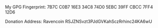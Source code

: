 My GPG Fingerprint: 7B7C C0B7 16E3 34C8 74D0  5EBC 39FF CBCC 7FF4 12D6

Donation Address: Ravencoin RSJZNSvzt3PJdGVKahSczRrhinc24KA6wU

<!--
**hans-schmidt/hans-schmidt** is a ✨ _special_ ✨ repository because its `README.md` (this file) appears on your GitHub profile.

Here are some ideas to get you started:

- 🔭 I’m currently working on ...
- 🌱 I’m currently learning ...
- 👯 I’m looking to collaborate on ...
- 🤔 I’m looking for help with ...
- 💬 Ask me about ...
- 📫 How to reach me: ...
- 😄 Pronouns: ...
- ⚡ Fun fact: ...
-->
